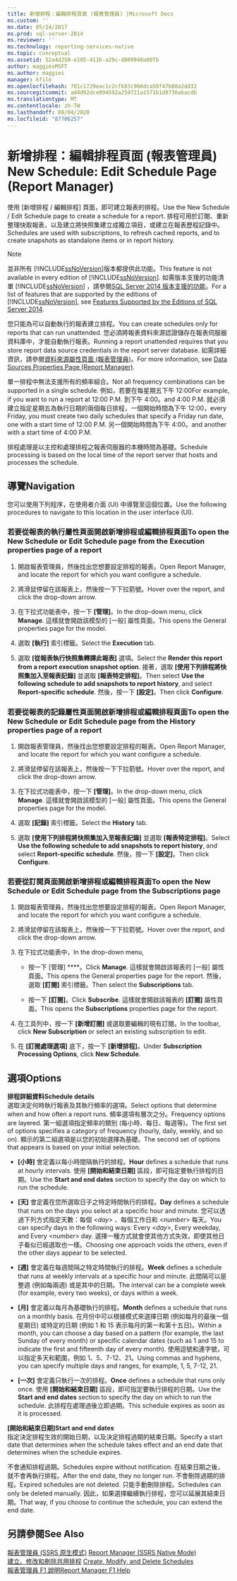 ```yaml
---
title: 新增排程：編輯排程頁面 (報表管理員) |Microsoft Docs
ms.custom: ''
ms.date: 05/24/2017
ms.prod: sql-server-2014
ms.reviewer: ''
ms.technology: reporting-services-native
ms.topic: conceptual
ms.assetid: 52a4d250-e185-4116-a29c-d809940a00fb
author: maggiesMSFT
ms.author: maggies
manager: kfile
ms.openlocfilehash: 701c1729eac1c2cf683c966dca58f47b88a2dd32
ms.sourcegitcommit: ad4d92dce894592a259721a1571b1d8736abacdb
ms.translationtype: MT
ms.contentlocale: zh-TW
ms.lasthandoff: 08/04/2020
ms.locfileid: "87706257"
---
```

# <a name="new-schedule-edit-schedule-page-report-manager"></a><span data-ttu-id="22ed7-102">新增排程：編輯排程頁面 (報表管理員) </span><span class="sxs-lookup"><span data-stu-id="22ed7-102">New Schedule: Edit Schedule Page (Report Manager)</span></span>
  <span data-ttu-id="22ed7-103">使用 [新增排程 / 編輯排程] 頁面，即可建立報表的排程。</span><span class="sxs-lookup"><span data-stu-id="22ed7-103">Use the New Schedule / Edit Schedule page to create a schedule for a report.</span></span> <span data-ttu-id="22ed7-104">排程可用於訂閱、重新整理快取報表，以及建立將快照集建立成獨立項目，或建立在報表歷程記錄中。</span><span class="sxs-lookup"><span data-stu-id="22ed7-104">Schedules are used with subscriptions, to refresh cached reports, and to create snapshots as standalone items or in report history.</span></span>  
  
> [!NOTE]  
>  <span data-ttu-id="22ed7-105">並非所有 [!INCLUDE[ssNoVersion](../includes/ssnoversion-md.md)]版本都提供此功能。</span><span class="sxs-lookup"><span data-stu-id="22ed7-105">This feature is not available in every edition of [!INCLUDE[ssNoVersion](../includes/ssnoversion-md.md)].</span></span> <span data-ttu-id="22ed7-106">如需版本支援的功能清單 [!INCLUDE[ssNoVersion](../includes/ssnoversion-md.md)] ，請參閱[SQL Server 2014 版本支援的功能](../../2014/getting-started/features-supported-by-the-editions-of-sql-server-2014.md)。</span><span class="sxs-lookup"><span data-stu-id="22ed7-106">For a list of features that are supported by the editions of [!INCLUDE[ssNoVersion](../includes/ssnoversion-md.md)], see [Features Supported by the Editions of SQL Server 2014](../../2014/getting-started/features-supported-by-the-editions-of-sql-server-2014.md).</span></span>  
  
 <span data-ttu-id="22ed7-107">您只能為可以自動執行的報表建立排程。</span><span class="sxs-lookup"><span data-stu-id="22ed7-107">You can create schedules only for reports that can run unattended.</span></span> <span data-ttu-id="22ed7-108">您必須將報表資料來源認證儲存在報表伺服器資料庫中，才能自動執行報表。</span><span class="sxs-lookup"><span data-stu-id="22ed7-108">Running a report unattended requires that you store report data source credentials in the report server database.</span></span> <span data-ttu-id="22ed7-109">如需詳細資訊，請參閱[資料來源屬性頁面 &#40;報表管理員&#41;](../../2014/reporting-services/data-sources-properties-page-report-manager.md)。</span><span class="sxs-lookup"><span data-stu-id="22ed7-109">For more information, see [Data Sources Properties Page &#40;Report Manager&#41;](../../2014/reporting-services/data-sources-properties-page-report-manager.md).</span></span>  
  
 <span data-ttu-id="22ed7-110">單一排程中無法支援所有的頻率組合。</span><span class="sxs-lookup"><span data-stu-id="22ed7-110">Not all frequency combinations can be supported in a single schedule.</span></span> <span data-ttu-id="22ed7-111">例如，若要在每星期五下午 12:00</span><span class="sxs-lookup"><span data-stu-id="22ed7-111">For example, if you want to run a report at 12:00 P.M.</span></span> <span data-ttu-id="22ed7-112">到下午 4:00。</span><span class="sxs-lookup"><span data-stu-id="22ed7-112">and 4:00 P.M.</span></span> <span data-ttu-id="22ed7-113">就必須建立指定星期五為執行日期的兩個每日排程，一個開始時間為下午 12:00，</span><span class="sxs-lookup"><span data-stu-id="22ed7-113">every Friday, you must create two daily schedules that specify a Friday run date, one with a start time of 12:00 P.M.</span></span> <span data-ttu-id="22ed7-114">另一個開始時間為下午 4:00。</span><span class="sxs-lookup"><span data-stu-id="22ed7-114">and another with a start time of 4:00 P.M.</span></span>  
  
 <span data-ttu-id="22ed7-115">排程處理是以主控和處理排程之報表伺服器的本機時間為基礎。</span><span class="sxs-lookup"><span data-stu-id="22ed7-115">Schedule processing is based on the local time of the report server that hosts and processes the schedule.</span></span>  
  
## <a name="navigation"></a><span data-ttu-id="22ed7-116">導覽</span><span class="sxs-lookup"><span data-stu-id="22ed7-116">Navigation</span></span>  
 <span data-ttu-id="22ed7-117">您可以使用下列程序，在使用者介面 (UI) 中導覽至這個位置。</span><span class="sxs-lookup"><span data-stu-id="22ed7-117">Use the following procedures to navigate to this location in the user interface (UI).</span></span>  
  
### <a name="to-open-the-new-schedule-or-edit-schedule-page-from-the-execution-properties-page-of-a-report"></a><span data-ttu-id="22ed7-118">若要從報表的執行屬性頁面開啟新增排程或編輯排程頁面</span><span class="sxs-lookup"><span data-stu-id="22ed7-118">To open the New Schedule or Edit Schedule page from the Execution properties page of a report</span></span>  
  
1.  <span data-ttu-id="22ed7-119">開啟報表管理員，然後找出您想要設定排程的報表。</span><span class="sxs-lookup"><span data-stu-id="22ed7-119">Open Report Manager, and locate the report for which you want configure a schedule.</span></span>  
  
2.  <span data-ttu-id="22ed7-120">將滑鼠停留在該報表上，然後按一下下拉箭號。</span><span class="sxs-lookup"><span data-stu-id="22ed7-120">Hover over the report, and click the drop-down arrow.</span></span>  
  
3.  <span data-ttu-id="22ed7-121">在下拉式功能表中，按一下 **[管理]**。</span><span class="sxs-lookup"><span data-stu-id="22ed7-121">In the drop-down menu, click **Manage**.</span></span> <span data-ttu-id="22ed7-122">這樣就會開啟該模型的 [一般] 屬性頁面。</span><span class="sxs-lookup"><span data-stu-id="22ed7-122">This opens the General properties page for the model.</span></span>  
  
4.  <span data-ttu-id="22ed7-123">選取 **[執行]** 索引標籤。</span><span class="sxs-lookup"><span data-stu-id="22ed7-123">Select the **Execution** tab.</span></span>  
  
5.  <span data-ttu-id="22ed7-124">選取 **[從報表執行快照集轉譯此報表]** 選項。</span><span class="sxs-lookup"><span data-stu-id="22ed7-124">Select the **Render this report from a report execution snapshot option**.</span></span> <span data-ttu-id="22ed7-125">接著，選取 **[使用下列排程將快照集加入至報表記錄]** 並選取 **[報表特定排程]**。</span><span class="sxs-lookup"><span data-stu-id="22ed7-125">Then select **Use the following schedule to add snapshots to report history**, and select **Report-specific schedule**.</span></span> <span data-ttu-id="22ed7-126">然後，按一下 **[設定]**。</span><span class="sxs-lookup"><span data-stu-id="22ed7-126">Then click **Configure**.</span></span>  
  
### <a name="to-open-the-new-schedule-or-edit-schedule-page-from-the-history-properties-page-of-a-report"></a><span data-ttu-id="22ed7-127">若要從報表的記錄屬性頁面開啟新增排程或編輯排程頁面</span><span class="sxs-lookup"><span data-stu-id="22ed7-127">To open the New Schedule or Edit Schedule page from the History properties page of a report</span></span>  
  
1.  <span data-ttu-id="22ed7-128">開啟報表管理員，然後找出您想要設定排程的報表。</span><span class="sxs-lookup"><span data-stu-id="22ed7-128">Open Report Manager, and locate the report for which you want configure a schedule.</span></span>  
  
2.  <span data-ttu-id="22ed7-129">將滑鼠停留在該報表上，然後按一下下拉箭號。</span><span class="sxs-lookup"><span data-stu-id="22ed7-129">Hover over the report, and click the drop-down arrow.</span></span>  
  
3.  <span data-ttu-id="22ed7-130">在下拉式功能表中，按一下 **[管理]**。</span><span class="sxs-lookup"><span data-stu-id="22ed7-130">In the drop-down menu, click **Manage**.</span></span> <span data-ttu-id="22ed7-131">這樣就會開啟該模型的 [一般] 屬性頁面。</span><span class="sxs-lookup"><span data-stu-id="22ed7-131">This opens the General properties page for the model.</span></span>  
  
4.  <span data-ttu-id="22ed7-132">選取 **[記錄]** 索引標籤。</span><span class="sxs-lookup"><span data-stu-id="22ed7-132">Select the **History** tab.</span></span>  
  
5.  <span data-ttu-id="22ed7-133">選取 **[使用下列排程將快照集加入至報表記錄]** 並選取 **[報表特定排程]**。</span><span class="sxs-lookup"><span data-stu-id="22ed7-133">Select **Use the following schedule to add snapshots to report history**, and select **Report-specific schedule**.</span></span> <span data-ttu-id="22ed7-134">然後，按一下 **[設定]**。</span><span class="sxs-lookup"><span data-stu-id="22ed7-134">Then click **Configure**.</span></span>  
  
### <a name="to-open-the-new-schedule-or-edit-schedule-page-from-the-subscriptions-page"></a><span data-ttu-id="22ed7-135">若要從訂閱頁面開啟新增排程或編輯排程頁面</span><span class="sxs-lookup"><span data-stu-id="22ed7-135">To open the New Schedule or Edit Schedule page from the Subscriptions page</span></span>  
  
1.  <span data-ttu-id="22ed7-136">開啟報表管理員，然後找出您想要設定排程的報表。</span><span class="sxs-lookup"><span data-stu-id="22ed7-136">Open Report Manager, and locate the report for which you want configure a schedule.</span></span>  
  
2.  <span data-ttu-id="22ed7-137">將滑鼠停留在該報表上，然後按一下下拉箭號。</span><span class="sxs-lookup"><span data-stu-id="22ed7-137">Hover over the report, and click the drop-down arrow.</span></span>  
  
3.  <span data-ttu-id="22ed7-138">在下拉式功能表中，</span><span class="sxs-lookup"><span data-stu-id="22ed7-138">In the drop-down menu,</span></span>  
  
    -   <span data-ttu-id="22ed7-139">按一下 [管理] \*\*\*\*。</span><span class="sxs-lookup"><span data-stu-id="22ed7-139">Click **Manage**.</span></span> <span data-ttu-id="22ed7-140">這樣就會開啟該報表的 [一般] 屬性頁面。</span><span class="sxs-lookup"><span data-stu-id="22ed7-140">This opens the General properties page for the report.</span></span> <span data-ttu-id="22ed7-141">然後，選取 **[訂閱]** 索引標籤。</span><span class="sxs-lookup"><span data-stu-id="22ed7-141">Then select the **Subscriptions** tab.</span></span>  
  
    -   <span data-ttu-id="22ed7-142">按一下 **[訂閱]**。</span><span class="sxs-lookup"><span data-stu-id="22ed7-142">Click **Subscribe**.</span></span> <span data-ttu-id="22ed7-143">這樣就會開啟該報表的 **[訂閱]** 屬性頁面。</span><span class="sxs-lookup"><span data-stu-id="22ed7-143">This opens the **Subscriptions** properties page for the report.</span></span>  
  
4.  <span data-ttu-id="22ed7-144">在工具列中，按一下 **[新增訂閱]** 或選取要編輯的現有訂閱。</span><span class="sxs-lookup"><span data-stu-id="22ed7-144">In the toolbar, click **New Subscription** or select an existing subscription to edit.</span></span>  
  
5.  <span data-ttu-id="22ed7-145">在 **[訂閱處理選項]** 底下，按一下 **[新增排程]**。</span><span class="sxs-lookup"><span data-stu-id="22ed7-145">Under **Subscription Processing Options**, click **New Schedule**.</span></span>  
  
## <a name="options"></a><span data-ttu-id="22ed7-146">選項</span><span class="sxs-lookup"><span data-stu-id="22ed7-146">Options</span></span>  
 <span data-ttu-id="22ed7-147">**排程詳細資料**</span><span class="sxs-lookup"><span data-stu-id="22ed7-147">**Schedule details**</span></span>  
 <span data-ttu-id="22ed7-148">選取決定何時執行報表及其執行頻率的選項。</span><span class="sxs-lookup"><span data-stu-id="22ed7-148">Select options that determine when and how often a report runs.</span></span> <span data-ttu-id="22ed7-149">頻率選項有層次之分。</span><span class="sxs-lookup"><span data-stu-id="22ed7-149">Frequency options are layered.</span></span> <span data-ttu-id="22ed7-150">第一組選項指定頻率的類別 (每小時、每日、每週等)。</span><span class="sxs-lookup"><span data-stu-id="22ed7-150">The first set of options specifies a category of frequency (hourly, daily, weekly, and so on).</span></span> <span data-ttu-id="22ed7-151">顯示的第二組選項是以您的初始選擇為基礎。</span><span class="sxs-lookup"><span data-stu-id="22ed7-151">The second set of options that appears is based on your initial selection.</span></span>  
  
-   <span data-ttu-id="22ed7-152">**[小時]** 會定義以每小時間隔執行的排程。</span><span class="sxs-lookup"><span data-stu-id="22ed7-152">**Hour** defines a schedule that runs at hourly intervals.</span></span> <span data-ttu-id="22ed7-153">使用 **[開始和結束日期]** 區段，即可指定要執行排程的日期。</span><span class="sxs-lookup"><span data-stu-id="22ed7-153">Use the **Start and end dates** section to specify the day on which to run the schedule.</span></span>  
  
-   <span data-ttu-id="22ed7-154">**[天]** 會定義在您所選取日子之特定時間執行的排程。</span><span class="sxs-lookup"><span data-stu-id="22ed7-154">**Day** defines a schedule that runs on the days you select at a specific hour and minute.</span></span> <span data-ttu-id="22ed7-155">您可以透過下列方式指定天數：每個 \<*day*> 、每個工作日和 \<*number*> 每天。</span><span class="sxs-lookup"><span data-stu-id="22ed7-155">You can specify days in the following ways: Every \<*day*>, Every weekday, and Every \<*number*> day.</span></span> <span data-ttu-id="22ed7-156">選擇一種方式就會使其他方式失效，即使其他日子看似已經選取也一樣。</span><span class="sxs-lookup"><span data-stu-id="22ed7-156">Choosing one approach voids the others, even if the other days appear to be selected.</span></span>  
  
-   <span data-ttu-id="22ed7-157">**[週]** 會定義在每週間隔之特定時間執行的排程。</span><span class="sxs-lookup"><span data-stu-id="22ed7-157">**Week** defines a schedule that runs at weekly intervals at a specific hour and minute.</span></span> <span data-ttu-id="22ed7-158">此間隔可以是整週 (例如每兩週) 或是其中的日期。</span><span class="sxs-lookup"><span data-stu-id="22ed7-158">The interval can be a complete week (for example, every two weeks), or days within a week.</span></span>  
  
-   <span data-ttu-id="22ed7-159">**[月]** 會定義以每月為基礎執行的排程。</span><span class="sxs-lookup"><span data-stu-id="22ed7-159">**Month** defines a schedule that runs on a monthly basis.</span></span> <span data-ttu-id="22ed7-160">在月份中可以根據模式來選擇日期 (例如每月的最後一個星期日) 或特定的日期 (例如 1 和 15 表示每月的第一和第十五日)。</span><span class="sxs-lookup"><span data-stu-id="22ed7-160">Within a month, you can choose a day based on a pattern (for example, the last Sunday of every month) or specific calendar dates (such as 1 and 15 to indicate the first and fifteenth day of every month).</span></span> <span data-ttu-id="22ed7-161">使用逗號和連字號，可以指定多天和範圍，例如 1、5、7-12、21。</span><span class="sxs-lookup"><span data-stu-id="22ed7-161">Using commas and hyphens, you can specify multiple days and ranges, for example, 1, 5, 7-12, 21.</span></span>  
  
-   <span data-ttu-id="22ed7-162">**[一次]** 會定義只執行一次的排程。</span><span class="sxs-lookup"><span data-stu-id="22ed7-162">**Once** defines a schedule that runs only once.</span></span> <span data-ttu-id="22ed7-163">使用 **[開始和結束日期]** 區段，即可指定要執行排程的日期。</span><span class="sxs-lookup"><span data-stu-id="22ed7-163">Use the **Start and end dates** section to specify the day on which to run the schedule.</span></span> <span data-ttu-id="22ed7-164">此排程在處理過後立即過期。</span><span class="sxs-lookup"><span data-stu-id="22ed7-164">This schedule expires as soon as it is processed.</span></span>  
  
 <span data-ttu-id="22ed7-165">**[開始和結束日期]**</span><span class="sxs-lookup"><span data-stu-id="22ed7-165">**Start and end dates**</span></span>  
 <span data-ttu-id="22ed7-166">指定決定排程生效的開始日期，以及決定排程過期的結束日期。</span><span class="sxs-lookup"><span data-stu-id="22ed7-166">Specify a start date that determines when the schedule takes effect and an end date that determines when the schedule expires.</span></span>  
  
 <span data-ttu-id="22ed7-167">不會通知排程過期。</span><span class="sxs-lookup"><span data-stu-id="22ed7-167">Schedules expire without notification.</span></span> <span data-ttu-id="22ed7-168">在結束日期之後，就不會再執行排程。</span><span class="sxs-lookup"><span data-stu-id="22ed7-168">After the end date, they no longer run.</span></span> <span data-ttu-id="22ed7-169">不會刪除過期的排程。</span><span class="sxs-lookup"><span data-stu-id="22ed7-169">Expired schedules are not deleted.</span></span> <span data-ttu-id="22ed7-170">只能手動刪除排程。</span><span class="sxs-lookup"><span data-stu-id="22ed7-170">Schedules can only be deleted manually.</span></span> <span data-ttu-id="22ed7-171">因此，如果選擇繼續執行排程，您可以延展其結束日期。</span><span class="sxs-lookup"><span data-stu-id="22ed7-171">That way, if you choose to continue the schedule, you can extend the end date.</span></span>  
  
## <a name="see-also"></a><span data-ttu-id="22ed7-172">另請參閱</span><span class="sxs-lookup"><span data-stu-id="22ed7-172">See Also</span></span>  
 <span data-ttu-id="22ed7-173">[報表管理員 &#40;SSRS 原生模式&#41;](../../2014/reporting-services/report-manager-ssrs-native-mode.md) </span><span class="sxs-lookup"><span data-stu-id="22ed7-173">[Report Manager  &#40;SSRS Native Mode&#41;](../../2014/reporting-services/report-manager-ssrs-native-mode.md) </span></span>  
 <span data-ttu-id="22ed7-174">[建立、修改和刪除共用排程](subscriptions/create-modify-and-delete-schedules.md) </span><span class="sxs-lookup"><span data-stu-id="22ed7-174">[Create, Modify, and Delete Schedules](subscriptions/create-modify-and-delete-schedules.md) </span></span>  
 [<span data-ttu-id="22ed7-175">報表管理員 F1 說明</span><span class="sxs-lookup"><span data-stu-id="22ed7-175">Report Manager F1 Help</span></span>](../../2014/reporting-services/report-manager-f1-help.md)  
  
  

